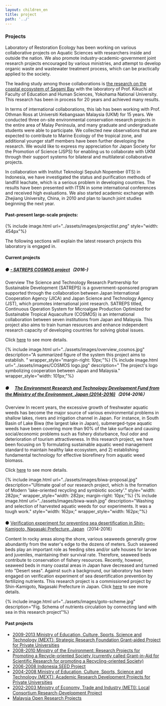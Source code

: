 ```yaml
---
layout: children_en
title: project
path: '../'
---
```


### Projects

Laboratory of Restoration Ecology has been working on various collaborative projects on Aquatic Sciences with researchers inside and outside the nation. We also promote industry-academic-government joint research projects encouraged by various ministries, and attempt to develop organic waste and wastewater treatment process, which can be practically applied to the society.

The leading study among those collaborations is [the research on the coastal ecosystem of Sagami Bay](./studies/study-ocean.html#manazuru) with the laboratory of Prof. Kikuchi at Faculty of Education and Human Sciences, Yokohama National University. This research has been in process for 20 years and achieved many results.

In terms of international collaborations, this lab has been working with Prof. Othman Ross at Universiti Kebangsaan Malaysia (UKM) for 15 years. We conducted three on-site environmental conservation research projects in the entire area of Malay Peninsula, and many graduate and undergraduate students were able to participate. We collected new observations that are expected to contribute to Marine Ecology of the tropical zone, and additional younger staff members have been further developing the research. We would like to express my appreciation for Japan Society for the Promotion of Science (JSPS) for enabling us to collaborate with UKM through their support systems for bilateral and multilateral collaborative projects.

In collaboration with Institut Teknologi Sepuluh Nopember (ITS) in Indonesia, we have investigated the status and purification methods of landfill leachate, which is a serious problem in developing countries. The results have been presented with ITSN in some international conferences and received high evaluations. We also started academic exchange with Zhejiang University, China, in 2010 and plan to launch joint studies beginning the next year.

#### Past-present large-scale projects:

{% include image.html url="../assets/images/projectlist.png" style="width: 454px"%}

The following sections will explain the latest research projects this laboratory is engaged in.

#### Current projects

##### ● [- SATREPS COSMOS project](http://cosmos-satreps.org/)（2016-)

Overview
The Science and Technology Research Partnership for Sustainable Development (SATREPS) is a government-sponsored program supported through the collaboration between Japan International Cooperation Agency (JICA) and Japan Science and Technology Agency (JST), which promotes international joint research. SATREPS titled, Continuous Operation System for Microalgae Production Optimized for Sustainable Tropical Aquaculture (COSMOS) is an international collaboration between seven institutions from Japan and Malaysia. This project also aims to train human resources and enhance independent research capacity of developing countries for solving global issues.

Click [here](http://cosmos-satreps.org/) to see more details.

<div style="display: flex; flex-wrap: wrap; justify-content: center; margin-bottom: 20px;">
{% include image.html url="../assets/images/overview_cosmos.jpg" description="A summarized figure of the system this project aims to establish. " wrapper_style="margin-right: 10px;"%}
{% include image.html url="../assets/images/COSMOS logo.jpg" description=" The project's logo symbolizing cooperation between Japan and Malaysia." wrapper_style="width: 101px;"%}
</div>

##### ● 　[The Environment Research and Technology Development Fund from the Ministry of the Environment, Japan (2014-2016)](./project-biwa.html)（2014-2016）

Overview
In recent years, the excessive growth of freshwater aquatic weeds has become the major source of various environmental problems in shallow lakes, rivers and irrigation channel in Japan. For instance, in South Basin of Lake Biwa (the largest lake in Japan), submerged-type aquatic weeds have been covering more than 90% of the lake surface and causing social/economic problems such as fishery disturbance, foul odor and deterioration of tourism attractiveness. In this research project, we have been focusing on 1) formulating sustainable aquatic weed management standard to maintain healthy lake ecosystem, and 2) establishing fundamental technology for effective biorefinery from aquatic weed biomass.

Click [here](./project-biwa.html) to see more details.

<div style="display: flex; flex-wrap: wrap; justify-content: center; margin-bottom: 20px;">
{% include image.html url="../assets/images/biwa-proposal.jpg" description="Ultimate goal of our research project, which is the formation of Modern 'lake-oriented recycling and symbiotic society'." style="width: 282px;" wrapper_style="width: 282px; margin-right: 10px;"%}
{% include image.html url="../assets/images/biwa-wash.jpg" description="Washing and selection of harvested aquatic weeds for our experiments. It was a tough work." style="width: 162px;" wrapper_style="width: 162px;"%}
</div>

● [Verification experiment for preventing sea desertification in Shin-Kamigoto, Nagasaki Prefecture, Japan](./project-goto.html)（2014-2016）

Content
In rocky areas along the shore, various seaweeds generally grow abundantly from the water's edge to the dozens of meters. Such seaweed beds play an important role as feeding sites and/or safe houses for larvae and juveniles, maintaining their survival rate. Therefore, seaweed beds contribute to conservation of fishery resources. Recently, however, seaweed beds in many coastal areas in Japan have decreased and turned into "Desert seas". Against such a background, our laboratory has been engaged on verification experiment of sea desertification prevention by fertilizing nutrients. This research project is a commissioned project by Shin-Kamigoto, Nagasaki Prefecture in Japan.
Click [here](./project-goto.html) to see more details.

{% include image.html url="../assets/images/goto-scheme.jpg" description="Fig. Schema of nutrients circulation by connecting land with sea in this research project"%}

#### Past projects

- [2009-2013 Ministry of Education, Culture, Sports, Science and Technology (MEXT): Strategic Research Foundation Grant-aided Project for Private Universities](./pastprojects.html#pp_2009-2013)
- [2008-2010 Ministry of the Environment: Research Projects for Promoting a Recycle-oriented Society (currently called Grant-in-Aid for Scientific Research for promoting a Recycling-oriented Society)](./pastprojects.html#pp_2008-2010)
- [2006-2008 Indonesia SEED Project](./pastprojects.html#pp_2006-2008)
- [2004-2008 Ministry of Education, Culture, Sports, Science and Technology (MEXT): Academic Research Development Projects for Private Universities](./pastprojects.html#pp_2004-2008)
- [2002-2003 Ministry of Economy, Trade and Industry (METI): Local Consortium Research-Development Project](./pastprojects.html#pp_2002-2003)
- [Malaysia Open Research Projects](./pastprojects.html#pp_Malaysia)
